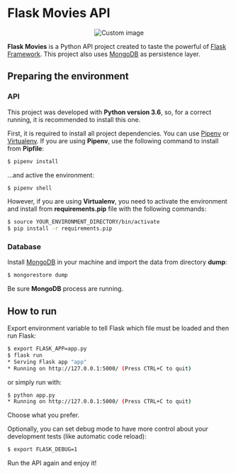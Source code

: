 # Flask Movies API

<p align="center">
  <img src="https://raw.github.com/marcosvbras/flask-movies/master/images/sparrow.jpg" alt="Custom image"/>
</p>

**Flask Movies** is a Python API project created to taste the powerful of [Flask Framework](http://flask.pocoo.org/). This project also uses [MongoDB](https://www.mongodb.com/) as persistence layer.

## Preparing the environment

### API
This project was developed with **Python version 3.6**, so, for a correct running, it is recommended to install this one.

First, it is required to install all project dependencies. You can use [Pipenv](https://github.com/pypa/pipenv) or [Virtualenv](https://virtualenv.pypa.io/en/stable/). If you are using **Pipenv**, use the following command to install from **Pipfile**:

```bash
$ pipenv install
```

...and active the environment:
```bash
$ pipenv shell
```

However, if you are using **Virtualenv**, you need to activate the environment and install from **requirements.pip** file with the following commands:

```bash
$ source YOUR_ENVIRONMENT_DIRECTORY/bin/activate
$ pip install -r requirements.pip
```

### Database

Install [MongoDB](https://www.mongodb.com/) in your machine and import the data from directory **dump**:

```bash
$ mongorestore dump
```

Be sure **MongoDB** process are running.

## How to run

Export environment variable to tell Flask which file must be loaded and then run Flask:

```bash
$ export FLASK_APP=app.py
$ flask run
* Serving Flask app "app"
* Running on http://127.0.0.1:5000/ (Press CTRL+C to quit)
```

or simply run with:
```bash
$ python app.py
* Running on http://127.0.0.1:5000/ (Press CTRL+C to quit)
```
Choose what you prefer.

Optionally, you can set debug mode to have more control about your development tests (like automatic code reload):

```bash
$ export FLASK_DEBUG=1
```
Run the API again and enjoy it!

